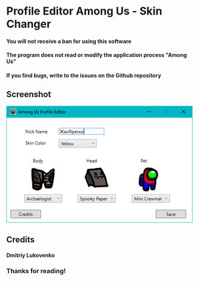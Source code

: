 # Profile Editor Among Us - Skin Changer #

#### You will not receive a ban for using this software ####
#### The program does not read or modify the application process "Among Us" ####
#### If you find bugs, write to the issues on the Github repository ####

## Screenshot ##
![](screenshot.PNG)

## Credits ##
#### Dmitriy Lukovenko ####

### Thanks for reading! ###

